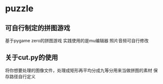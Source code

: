 # puzzle
## 可自行制定的拼图游戏

基于pygame zero的拼图游戏
实践使用的是mu编辑器
照片音频可自行修改

## 关于cut.py的使用
将你想要处理的图像文件，处理成矩形再平均分成九等分用来当做拼图的素材
保存路径自行定义
